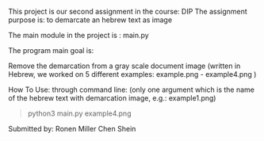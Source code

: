 This project is our second assignment in the course: DIP The assignment purpose is: to demarcate an hebrew text as image

The main module in the project is : main.py

The program main goal is:

Remove the demarcation from a gray scale document image (written in Hebrew, we worked on 5 different examples: example.png - example4.png )

How To Use: through command line: (only one argument which is the name of the hebrew text with demarcation image, e.g.: example1.png)

> python3 main.py example4.png

Submitted by:
Ronen Miller 
Chen Shein 
